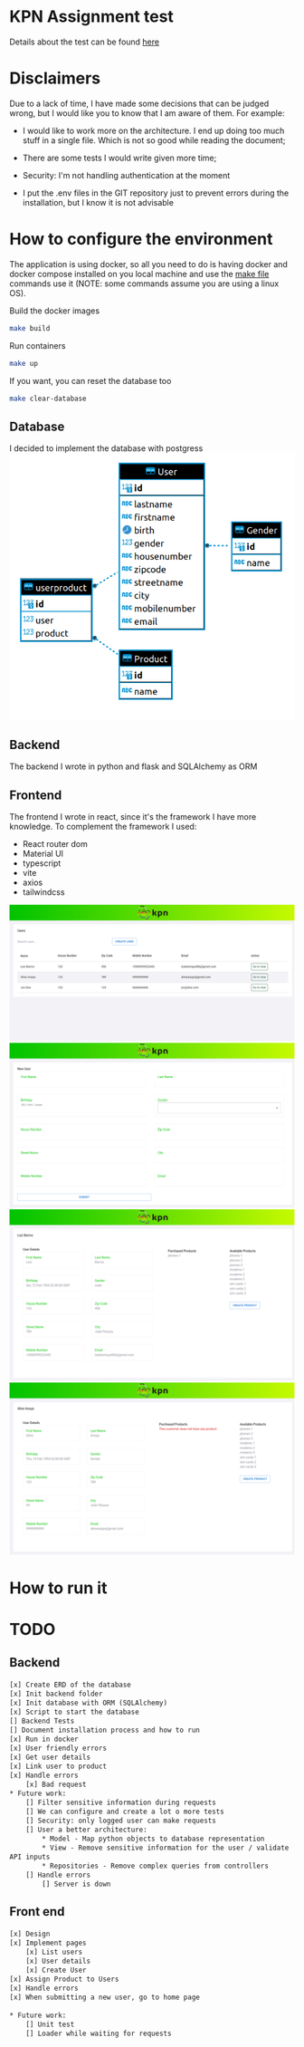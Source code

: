 # KPN Assignment test

Details about the test can be found [here](./readme_files/KPN_Technical_Assignment_v2.pdf)



# Disclaimers

Due to a lack of time, I have made some decisions that can be judged wrong, but I would like you to know that I am aware of them. For example:

- I would like to work more on the architecture. I end up doing too much stuff in a single file. Which is not so good while reading the document;

- There are some tests I would write given more time;

- Security: I'm not handling authentication at the moment

- I put the .env files in the GIT repository just to prevent errors during the installation, but I know it is not advisable


# How to configure the environment

The application is using docker, so all you need to do is having docker and docker compose installed on you local machine and use the [make file](makefile) commands use it (NOTE: some commands assume you are using a linux OS).

Build the docker images
```sh
make build
```

Run containers
```sh
make up
```

If you want, you can reset the database too
```sh
make clear-database
```



## Database

I decided to implement the database with postgress
![Database](./readme_files/database.png)

## Backend

The backend I wrote in python and flask and SQLAlchemy as ORM

## Frontend

The frontend I wrote in react, since it's the framework I have more knowledge.
To complement the framework I used:

- React router dom
- Material UI
- typescript
- vite
- axios
- tailwindcss

![Home](./readme_files/home1.png)
![Home](./readme_files/create_user1.png)
![User page 1](./readme_files/user_page1.png)
![User page 1](./readme_files/user_page2.png)




# How to run it


# TODO

## Backend

    [x] Create ERD of the database
    [x] Init backend folder
    [x] Init database with ORM (SQLAlchemy)
    [x] Script to start the database
    [] Backend Tests
    [] Document installation process and how to run
    [x] Run in docker
    [x] User friendly errors
    [x] Get user details
    [x] Link user to product
    [x] Handle errors
        [x] Bad request
    * Future work:
        [] Filter sensitive information during requests
        [] We can configure and create a lot o more tests
        [] Security: only logged user can make requests
        [] User a better architecture:
            * Model - Map python objects to database representation
            * View - Remove sensitive information for the user / validate API inputs
            * Repositories - Remove complex queries from controllers
        [] Handle errors
            [] Server is down

## Front end
    [x] Design
    [x] Implement pages
        [x] List users
        [x] User details
        [x] Create User
    [x] Assign Product to Users
    [x] Handle errors
    [x] When submitting a new user, go to home page

    * Future work:
        [] Unit test
        [] Loader while waiting for requests